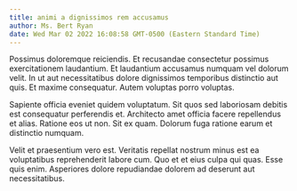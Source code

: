 ```yaml
---
title: animi a dignissimos rem accusamus
author: Ms. Bert Ryan
date: Wed Mar 02 2022 16:08:58 GMT-0500 (Eastern Standard Time)
---
```

Possimus doloremque reiciendis. Et recusandae consectetur possimus exercitationem laudantium. Et laudantium accusamus numquam vel dolorum velit. In ut aut necessitatibus dolore dignissimos temporibus distinctio aut quis. Et maxime consequatur. Autem voluptas porro voluptas.

 Sapiente officia eveniet quidem voluptatum. Sit quos sed laboriosam debitis est consequatur perferendis et. Architecto amet officia facere repellendus et alias. Ratione eos ut non. Sit ex quam. Dolorum fuga ratione earum et distinctio numquam.

 Velit et praesentium vero est. Veritatis repellat nostrum minus est ea voluptatibus reprehenderit labore cum. Quo et et eius culpa qui quas. Esse quis enim. Asperiores dolore repudiandae dolorem ad deserunt aut necessitatibus.